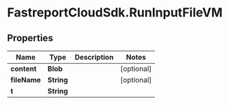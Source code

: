 # FastreportCloudSdk.RunInputFileVM

## Properties

Name | Type | Description | Notes
------------ | ------------- | ------------- | -------------
**content** | **Blob** |  | [optional] 
**fileName** | **String** |  | [optional] 
**t** | **String** |  | 


